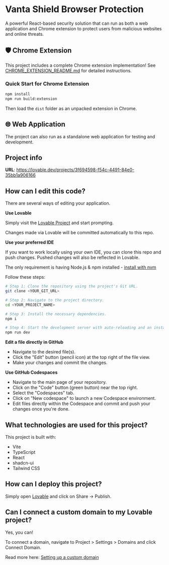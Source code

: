 # Vanta Shield Browser Protection

A powerful React-based security solution that can run as both a web application and Chrome extension to protect users from malicious websites and online threats.

## 🛡️ Chrome Extension

This project includes a complete Chrome extension implementation! See [CHROME_EXTENSION_README.md](./CHROME_EXTENSION_README.md) for detailed instructions.

### Quick Start for Chrome Extension
```bash
npm install
npm run build:extension
```
Then load the `dist` folder as an unpacked extension in Chrome.

## 🌐 Web Application

The project can also run as a standalone web application for testing and development.

## Project info

**URL**: https://lovable.dev/projects/3f694598-f54c-4491-84e0-35bb1a906166

## How can I edit this code?

There are several ways of editing your application.

**Use Lovable**

Simply visit the [Lovable Project](https://lovable.dev/projects/3f694598-f54c-4491-84e0-35bb1a906166) and start prompting.

Changes made via Lovable will be committed automatically to this repo.

**Use your preferred IDE**

If you want to work locally using your own IDE, you can clone this repo and push changes. Pushed changes will also be reflected in Lovable.

The only requirement is having Node.js & npm installed - [install with nvm](https://github.com/nvm-sh/nvm#installing-and-updating)

Follow these steps:

```sh
# Step 1: Clone the repository using the project's Git URL.
git clone <YOUR_GIT_URL>

# Step 2: Navigate to the project directory.
cd <YOUR_PROJECT_NAME>

# Step 3: Install the necessary dependencies.
npm i

# Step 4: Start the development server with auto-reloading and an instant preview.
npm run dev
```

**Edit a file directly in GitHub**

- Navigate to the desired file(s).
- Click the "Edit" button (pencil icon) at the top right of the file view.
- Make your changes and commit the changes.

**Use GitHub Codespaces**

- Navigate to the main page of your repository.
- Click on the "Code" button (green button) near the top right.
- Select the "Codespaces" tab.
- Click on "New codespace" to launch a new Codespace environment.
- Edit files directly within the Codespace and commit and push your changes once you're done.

## What technologies are used for this project?

This project is built with:

- Vite
- TypeScript
- React
- shadcn-ui
- Tailwind CSS

## How can I deploy this project?

Simply open [Lovable](https://lovable.dev/projects/3f694598-f54c-4491-84e0-35bb1a906166) and click on Share -> Publish.

## Can I connect a custom domain to my Lovable project?

Yes, you can!

To connect a domain, navigate to Project > Settings > Domains and click Connect Domain.

Read more here: [Setting up a custom domain](https://docs.lovable.dev/tips-tricks/custom-domain#step-by-step-guide)
